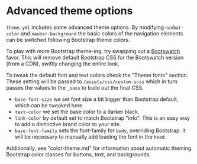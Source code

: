 # Advanced theme options

`theme.yml` includes some advanced theme options. 
By modifying `navbar-color` and `navbar-background` the basic colors of the navigation elements can be switched following Bootstrap theme colors.

To play with more Bootstrap theme-ing, try swapping out a [Bootswatch](https://github.com/thomaspark/bootswatch) favor. 
This will remove default Bootstrap CSS for the Bootswatch version (from a CDN), swiftly changing the entire look.

To tweak the default font and text colors check the "Theme fonts" section.
These setting will be passed to `/assets/css/custom.scss` which in turn passes the values to the `_sass` to build out the final CSS. 

- `base-font-size` we set font size a bit bigger than Bootstrap default, which can be tweaked here.
- `text-color` we set the base color to a darker black.
- `link-color` by default set to match Bootstrap "info". This is an easy way to add a distinctive brand color to your site.
- `base-font-family` sets the font-family for `body`, overriding Bootstrap. It will be necessary to manually add loading the font in the `head`. 

Additionally, see "color-theme.md" for information about automatic theming Bootstrap color classes for buttons, text, and backgrounds.
